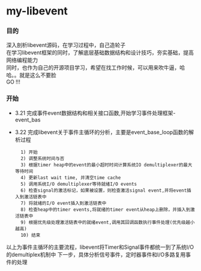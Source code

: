 # my-libevent
### 目的<br>
深入剖析libevent源码，在学习过程中，自己造轮子<br>
在学习libevent框架的同时，了解底层基础数据结构和设计技巧，夯实基础，提高网络编程能力<br>
同时，也作为自己的开源项目学习，希望在找工作时候，可以用来吹牛逼，哈哈。。就是这么不要脸<br>
GO !!! <br>

### 开始<br>
* 3.21    完成事件event数据结构和相关接口函数,开始学习事件处理框架-event_bas<br>

* 3.22    完成libevent关于事件主循环的分析，主要是event_base_loop函数的解析过程<br>

        1) 开始
        2) 调整系统时间与否
        3) 根据timer heap中的event的最小超时时间计算系统IO demultiplexer的最大等待时间
        4) 更新last wait time, 并清空time cache
        5) 调用系统I/O demultiplexer等待就绪I/O events
        6) 检查signal的激活标记，如果被设置，则检查激活signal event,并将event插入到激活链表中
        7) 将就绪的I/O event插入到激活链表中
        8) 检查heap中的timer events,将就绪的timer event从heap上删除，并插入到激活链表中
        9) 根据优先级处理激活链表中的就绪event,调用其回调函数执行事件处理(优先级越小越高)
        10) 结束

以上为事件主循环的主要流程，libevent将Timer和Signal事件都统一到了系统I/O的demultiplex机制中
下一步，具体分析信号事件，定时器事件和I/O多路复用事件的处理<br>
